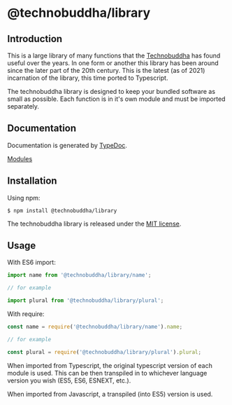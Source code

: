 # @technobuddha/library

## Introduction

This is a large library of many functions that the [Technobuddha](https://technobuddha.com) has found useful over the years.  In one form or another this library has been around since the later part of the 20th century.  This is the latest (as of 2021) incarnation of the library, this time ported to Typescript.

The technobuddha library is designed to keep your bundled software as small as possible.  Each function is in it's own module and must be imported separately.

## Documentation

Documentation is generated by [TypeDoc](https:/typedoc.org).

[Modules](../doc/Modules.md)

## Installation

Using npm:
```shell
$ npm install @technobuddha/library
```
The technobuddha library is released under the [MIT license](LICENSE).

## Usage

With ES6 import:
```typescript
import name from '@technobuddha/library/name';

// for example

import plural from '@technobuddha/library/plural';
```

With require:
```javascript
const name = require('@technobuddha/library/name').name;

// for example

const plural = require('@technobuddha/library/plural').plural;
```

When imported from Typescript, the original typescript version of each module is used.  This can be then transpiled in to whichever language version you wish (ES5, ES6, ESNEXT, etc.).

When imported from Javascript, a transpiled (into ES5) version is used.